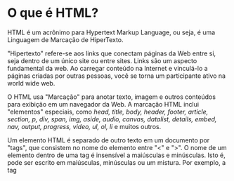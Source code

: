 # O que é HTML?

  HTML é um acrônimo para Hypertext Markup Language, ou seja, é uma Linguagem de Marcação de HiperTexto.<br>

  "Hipertexto" refere-se aos links que conectam páginas da Web entre si, seja dentro de um único site ou entre sites. 
  Links são um aspecto fundamental da web. Ao carregar conteúdo na Internet e vinculá-lo a páginas criadas por outras pessoas, 
  você se torna um participante ativo na world wide web.

  O HTML usa "Marcação" para anotar texto, imagem e outros conteúdos para exibição em um navegador da Web. A marcação HTML 
  inclui "elementos" especiais, como <i>head, title, body, header, footer, article, section, p, div, span, 
  img, aside, audio, canvas, datalist, details, embed, nav, output, progress, video, ul, ol, 
  li</i> e muitos outros.

  Um elemento HTML é separado de outro texto em um documento por "tags", que consistem no nome do elemento entre "<" e ">". 
  O nome de um elemento dentro de uma tag é insensível a maiúsculas e minúsculas. Isto é, pode ser escrito em maiúsculas, 
  minúsculas ou um mistura. Por exemplo, a tag <title> pode ser escrita como <Title>, <TITLE> ou de qualquer outra forma.

## Atributos
  
  Os atributos são informações extras que o usuário coloca dentro da tag para serem buscadas.
  
  Exemplos: ```<img src="imagem.png" alt="alguma imagem">```, ```<a href="google.com" title="Google"> link </a>```.

## Atributos Globais
  
  Os atributos globais tem a mesma definição dos atributos citados acima, porém são aplicados em todos os elementos.
  Os mais usados são: <i>class, data, hidden, id, style, tabindex e title</i>.
  
  Exemplos: ```<div class="atributo"> alguma coisa </div>```, ```<p style="color: red"> alguma coisa </p>```.
  
  Lembrando que quando uma classe é definida, a mesma pode ser modificada usando o CSS, que vamos ver a frente.
  
## Aninhamento
  
  O aninhamento nada mais é do que quebra de linhas entre as tags. Isso significa que quando algumas tags são utilizadas,
  ocorre uma quebra de linha a partir dela dependendo de seu aninhamento. Podemos usar como exempro a tag <i>p</i> e a 
  tag <i>a</i>.
  
  A tag <i>p</i> cria um parágrafo para os elementos inclusos dentro dela, ocorrendo uma quebra de linha em seu início e fim.
  Exemplo: ```<p> alguma coisa </p> ```.<br>
  
  Já na tag <i>a</i> não ocorre a quebra de linha.<br>
  Exemplo: ```Este é um <a href="link.com">link</a>```.
  
## Caracteres Reservados
  
  Os caracteres reservados são aqueles usados para construir estruturas na linguagem, como os sinais de maior e menos e aspas.
  
  E como faço para usar esses caracteres reservados em um texto? Existem alguns caracteres especiais que pode-se usar para 
  substituir os caracteres reservados, como ```&lt``` para ```<```, ```&gt``` para ```>```, ```&amp``` para ```&``` e 
  ```&quot``` para ```"```.
  
## Anatomia
  
  ```
  <!DOCTYPE html>
    <html lang="en">  /*Linguagem da página*/
      
      <head> /*Cabeçalho da página*/
        <meta charset="UTF-8"> /*Configuração de aceitação de caracteres*/
        <meta name="viewport" content="width=device-width, initial-scale=1.0"> /*Configuração de visibilidade de aparelhos*/
        <title>Document</title> /*Titulo na aba do navegador*/
      </head>
      
      <body> /*Corpo da página (O que aparecerá ao usuário)*/
         Document
      </body>
      
    </html>
  ```
  
## Semântica
  
  Um dos principais objetivos do HTML é estruturar um texto e lhe dar significadom para que ele seja melhor entendido. 
  Para isso, são usados elementos semânticos que serão detalhados abaixo.
  
### Cabeçalhos e parágrafos
  
  Nos cabeçalhos e parágrafos são usadas as tags <i>p</i> e <i>h</i>, sendo que a tag <i>h</i> pode variar de 1 a 6, e.g.
  <i>h1</i>, <i>h12</i>, <i>h3</i>, <i>h4</i>, etc. Esta tag é ordenada de forma hierárquica, i.e. a tag de número 1 
  sobrepõe sobre todas as outras tags, a tag de número 2 sobrepõe sobre todas as tags exceto a de número 1.
  
### Listas
  
  As listas podem ser ordenadas ou não ordenadas, separadas pelas tags <i>ol</i> e <i>ul</i> respectivamente. Mas suas 
  estruturas são as mesmas alterando somente a tag. Exemplos abaixo.
  
  #### Lista ordenada
  ```
  <ol>
    <li> a </li>
    <li> b </li>
    <li> c </li>
    <li> d </li>
  </ol>
  ```
  <b>Output:</b>
    
  <ol>
    <li> a </li>
    <li> b </li>
    <li> c </li>
    <li> d </li>
  </ol>
  
  
  #### Lista não-ordenada
  ```
  <ul>
    <li> a </li>
    <li> b </li>
    <li> c </li>
    <li> d </li>
  </ul>
  ```
  <b>Output:</b>
    
  <ul>
    <li> a </li>
    <li> b </li>
    <li> c </li>
    <li> d </li>
  </ul>
    
### Citações
    
  Para fazer citações podem ser usadas as tags <i>blockquote, cite</i> ou <i>q</i>. Exemplos abaixo.
  
  ```
  <blockquote cite="https://developer.mozilla.org/pt-BR/docs/Web/HTML/Element/blockquote">
    O <strong>Elemento HTML <code>&lt;blockquote&gt;</code></strong> (ou <em>HTML Block Quotation Element</em>)
    indica que um texto externo foi citado.
  </blockquote>
  
  <p>De acordo com <a href="https://developer.mozilla.org/pt-BR/docs/Web/HTML/Element/blockquote">
    <cite>página MDN blockquote</cite></a>:
  </p>
  
  <p>O elemento quote - <code>&lt;q&gt;</code> - é <q cite="https://developer.mozilla.org/pt-BR/docs/Web/HTML/Element/q">
    usado para citações curtas que não precisam de parágrafos ou quebras de linha.</q> -- 
    <a href="https://developer.mozilla.org/pt-BR/docs/Web/HTML/Element/q"><cite>MDN q page</cite></a>.</p>
  ```
  
  <b>Output:</b>
  
  <blockquote cite="https://developer.mozilla.org/pt-BR/docs/Web/HTML/Element/blockquote">
    O <strong>Elemento HTML <code>&lt;blockquote&gt;</code></strong> (ou <em>HTML Block Quotation Element</em>)
    indica que um texto externo foi citado.
  </blockquote>
  
  <p>De acordo com <a href="https://developer.mozilla.org/pt-BR/docs/Web/HTML/Element/blockquote">
    <cite>página MDN blockquote</cite></a>:
  </p>
  
  <p>O elemento quote - <code>&lt;q&gt;</code> - é <q cite="https://developer.mozilla.org/pt-BR/docs/Web/HTML/Element/q">
    usado para citações curtas que não precisam de parágrafos ou quebras de linha.</q> -- 
    <a href="https://developer.mozilla.org/pt-BR/docs/Web/HTML/Element/q"><cite>MDN q page</cite></a>.</p>
  
### Abreviações
  
  As tags de abreviações servem para mostrar ao usuário, quando ele movimentas o cursor sobre a abreviação, 
  o que as abreviações mostradas nas páginas significam. A tag mais usada para isso é a tag <i>abbr</i>. 
  Exemplos abaixo.
  
  ```
  <p>Usamos <abbr title="Hypertext Markup Language">HTML</abbr> para estruturar nossos documentos da web.</p>
  ```
  
### Detalhes de contato
  
  Serve para marcar detalhes de contato, i.e. detalhes sobre o autor da página ou coisa do tipo.
  Exemplos abaixo.
  
  ```
  <address>
    <p>
      Felipe Campos <br>
      <strong>Divinópolis, MG</strong>
    </p>
  </address>
  ```
  
### Representando códigos de computador
  
  Para representar códigos de computação, pode-se usar as tags <i>code</i> e <i>pre</i>. 
  Exemplos abaixo.
  
  ```
  <pre>
    <code>
      <p>Teste</p>
    </code>
  </pre>
  ```
  
### Elementos genéricos
  
  Nos elementos genéricos, possuímos duas tags. A tag <i>div</i> cumpre sua função trabalhando com blocos e a 
  tag <i>span</i> cumpre sua função trabalhando com linhas.
  Exemplos abaixo.
  
  ```
  <div>
    Texto
  </div>
  Qualquer
  ```
  ```
  <span>
    Texto
  </span>
  Qualquer
  ```
## Links
  
  O elemento âncora ou a tag <i>a</i>, é o elemento que faz a ligação em diversas páginas. <br>
  
  A anatomia da tag <i>a</i> é formada por atributos globais, de <i>download</i>, de <i>target</i> 
  (sendo '_self' para padrão ou '_blank' para bertura de nova guia) e pelo mais importante que é o <i>href</i>, 
  que indica para onde o usuário será redirecionado quando clicar no link.<br>
  
  Exemplos básicos:<br> 
  ```<a href="google.com" target="_blank"> Link do Google </a>```<br>
  ```<a href="mailto:fulano@teste.com.br">Email</a>```<br>
  ```<a href="tel:+5538999999999">Telefone</a>```<br>
  
  Exemplos com fragmentos:<br>
  ```<a href="#about">Sobre</a>```<br>
  ```<a href="#history">História</a>```<br>
  ```<a href="works">Trabalhos</a>```<br>
  
  Lembrando que nos fragmentos, as tags devem ser identficadas com o <i>id</i> referente ao <i>href</i>.
  
## Tabelas
  
  As tabelas serão usadas para fazer organização de dados e essa organização será feita utilizando as linhas e colunas
  da tabela, o que facilitará a visualização desses dados e ter uma boa acessibilidade do mesmo. O ponto negativo das 
  tabelas é o fato de serem pouco flexíveis e precisarem de uma estilização para melhor visualização.
  
### Tabela básica
  
  ```
<table>
  <caption>Pessoas por idade:</caption>
  
  <thead>
    <tr>
      <th>Nome</th>
      <th>Idade</th>
    </tr>
  </thead>
  
  <tbody>
    <tr>
      <td>Felipe</td>
      <td>19</td>
    </tr>

    <tr>
      <td>Fulano</td>
      <td>25</td>
    </tr> 
  </tbody>
  
  <tfoot>
    <tr>
      <td>Total: </td>
      <td>2 Pessoas</td>
    </tr>
  </tfoot>
</table>
  ```
  
  <strong>Output:</strong>
  
<table>
  <caption>Pessoas por idade:</caption>
  
  <thead>
    <tr>
      <th>Nome</th>
      <th>Idade</th>
    </tr>
  </thead>
  
  <tbody>
    <tr>
      <td>Felipe</td>
      <td>19</td>
    </tr>
    <tr>
      <td>Fulano</td>
      <td>25</td>
    </tr> 
  </tbody>
  
  <tfoot>
    <tr>
      <td>Total: </td>
      <td>2 Pessoas</td>
    </tr>
  </tfoot>
</table>
  
### Tabela complexa
  
  ```
  <table>
    <caption>Produzidos x vendidos por Loja</caption>

    <colgroup>
      <col>
      <col span="2" style="background-color: aqua">
      <col span="2" style="background-color: tomato">
    </colgroup>

    <thead>
      <tr>
        <th rowspan="2"></th>
        <th colspan="2" scope="colgroup">Loja 1</th>
        <th colspan="2" scope="colgroup">Loja 2</th>
      </tr>

      <tr>
        <th scope="col">Produzidos</th>
        <th scope="col">Vendidos</th>
        <th scope="col">Produzidos</th>
        <th scope="col">Vendidos</th>
      </tr>
    </thead>

    <tbody>
      <tr>
        <th scope="row">Produto 1</th>
        <td>50</td>
        <td>30</td>
        <td>20</td>
        <td>10</td>
      </tr>

      <tr>
        <th scope="row">Produto 2</th>
        <td>10</td>
        <td>10</td>
        <td>50</td>
        <td>20</td>
      </tr>
    </tbody>
  </table>
  ```
  
  <strong>Output:</strong>
  
<table>
  <caption>Produzidos x vendidos por Loja:</caption>
  <colgroup>
    <col>
    <col span="2" style="background-color: aqua">
    <col span="2" style="background-color: tomato">
  </colgroup>
  <thead>
    <tr>
      <th rowspan="2"></th>
      <th colspan="2" scope="colgroup">Loja 1</th>
      <th colspan="2" scope="colgroup">Loja 2</th>
    </tr>
    <tr>
      <th scope="col">Produzidos</th>
      <th scope="col">Vendidos</th>
      <th scope="col">Produzidos</th>
      <th scope="col">Vendidos</th>
    </tr>
  </thead>
  <tbody>
    <tr>
      <th scope="row">Produto 1</th>
      <td>50</td>
      <td>30</td>
      <td>20</td>
      <td>10</td>
    </tr>
    <tr>
      <th scope="row">Produto 2</th>
      <td>10</td>
      <td>10</td>
      <td>50</td>
      <td>20</td>
    </tr>
  </tbody>
</table>
  
## Cabeçalhos
  
  O cabeçalho é a parte que não é exibida no navegador, mas serve para configurar a página, como a alteração do título
  da página, link para ligar o CSS/Javascript ao arquivo HTML, idioma da página, entre outros.
  
### Tag <i>Meta</i>
  
  Codificação de caracteres especiais: ```<meta charset="UTF-8">```.<br>
  Portabilidade para dispositivos móveis: ```<meta name="viewport" content="width-device-width, initial-scale=1.0">```.<br>
  
### Favicon
  
  Link para ícones personalizados da página.
  
  Favicon básico: ```<link rel="icon" href="https://iconarchive.com/show/qetto-icons-by-ampeross/icon-developer-icon.html">```
  
### Meta <i>SEO</i> - Search Engine Optimization
  
  Autor: ```<meta name="author" content="Felipe Campos">```<br>
  Descrição: ```<meta name="description" content="Uma página qualquer">```<br>
  Robôs: ```<meta name="robots" content="follow, index">```
  
## Código exemplo HTML 
  
Disponibilizarei um código exemplo HTML de um site feito por mim em um bootcamp feito na <a href="https://rocketseat.com.br">Rocketseat</a> neste repositório de HTML.

# Formulários
  
## Form
  
  Elemento que definirá um formulário.

  <ul>
    <li>action: Para onde os dados do formulário irão (Se vazio enviará para a própria página).</li>
    <li>method: GET: Pega os dados e envia para o endereço de 'action'. <br>
                POST: Pega os dados e envia para o endereço de 'action' de modo mais sigiloso.</li>
  </ul>
   
```
    <form id="form1" action="" method="GET">
    <button>Enviar</button>
    </form>
```
  
## Fieldset 
  
  Serve para agrupar as informações/campos que tenham o mesmo propósito, com a finalidade de deixar o HTML 
  mais semântico e mais acessível.

  Atributos especiais:
  
  <ul>
    <li>Disabled: desabilita todos os elementos internos, ou seja, não será enviado ao submeter o formulário.</li>
    <li>Form: Faz referência a um formulário com o id inserido e não precisa estar dentro do formulário. 
      Linka o fieldset ao formulário indicado pelo id.</li>
    <li>Name: Nome do grupo.</li>
  </ul>
    
  O fieldset sempre será acompanhado pela tag <legend>, que é o nome do agrupamento e é o primeiro elemento 
  dentro do fieldset.
  
```
<form action="">
  <fieldset form="form1" name="contact">
    <legend>Contato</legend>
    <label for="">Nome</label>
    <input type="text">
  </fieldset>
</form>
```
  
## Label
  
  Serve para associar e identificar uma ou mais tags de entrada de dados, aumentando a acessibilidade.

  Para fazer conexão entre o label e a tag de entrada de dados, feito via 'id' do 'input' e só funciona 
  com os elementos 'button', 'input', 'meter', 'output', 'progress', 'select' e 'textarea'.
  
```
 <label>
  Nome:
  <input type="text">
 </label>

 <label for="sobrenome">Sobrenome:</label>
 <input id="sobrenome" type="text">
```
  
## Button
  
  Representa um botão usado para enviar formulários e é estilizado pelo user agent.

  Atributos comuns:
  
  <ul>
    <li>Type: submit, reset.</li>
    <li>Autofocus: Foco da página para o botão.</li>
    <li>Disabled: Desabilita o botão.</li>
    <li>Form: Conecta o botão a algum formulário com o id inserido.</li>
  </ul>

```
<form action="">
  <input type="text" value="teste">

  <button type="submit">Enviar</button>
  <button type="reset">Limpar</button>
</form>

<button autofocus>Submit</button>
<button disabled>Desabilitado</button>
```

## Datalist
  
  Fornece ao usuário uma lista de valores como sugestão a uma tag <input>. O usuário pode selecionar um 
  dos valores ou colocar um valor diferente da sugestão.
  
```
  <input type="text" list="listaDeFrutas" placeholder="Escolha uma fruta">

  <datalist id="listaDeFrutas">
    <option>Maçã</option>
    <option>Banana</option>
    <option>Mamão</option>
  </datalist>

  <input type="color" list="listaDeCores">

  <datalist id="listaDeCores">
    <option>#ff0000</option>
    <option>#00ff00</option>
    <option>#0000ff</option>
  </datalist>
```
  
  
  
  
  
